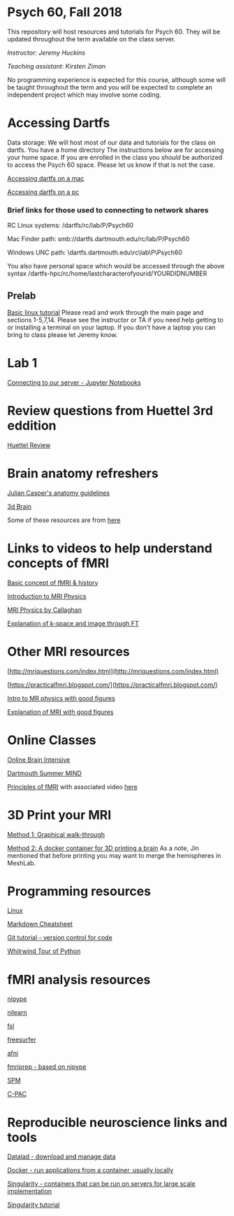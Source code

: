 # Psych 60, Fall 2018
This repository will host resources and tutorials for Psych 60. They will be updated throughout the term available on the class server.

*Instructor: Jeremy Huckins*

*Teaching assistant: Kirsten Ziman*

No programming experience is expected for this course, although some will be taught throughout the term and you will be expected to complete an independent project which may involve some coding.

# Accessing Dartfs
Data storage: We will host most of our data and tutorials for the class on dartfs. You have a home directory The instructions below are for accessing your home space. If you are enrolled in the class you *should* be authorized to access the Psych 60 space. Please let us know if that is not the case.

[Accessing dartfs on a mac](https://tech.dartmouth.edu/itc/services-support/help-yourself/knowledge-base/access-dartfs-macintosh)

[Accessing dartfs on a pc](https://tech.dartmouth.edu/itc/services-support/help-yourself/knowledge-base/access-dartfs-windows)

### Brief links for those used to connecting to network shares

RC Linux systems:      /dartfs/rc/lab/P/Psych60

Mac Finder path:  smb://dartfs.dartmouth.edu/rc/lab/P/Psych60

Windows UNC path:     \\dartfs.dartmouth.edu\rc\lab\P\Psych60

You also have personal space which would be accessed through the above syntax /dartfs-hpc/rc/home/lastcharacterofyourid/YOURDIDNUMBER


## Prelab
[ Basic linux tutorial](https://ryanstutorials.net/linuxtutorial/) Please read and work through the main page and sections 1-5,7,14. Please see the instructor or TA if you need help getting to or installing a terminal on your laptop. If you don't have a laptop you can bring to class please let Jeremy know.


# Lab 1
[Connecting to our server - Jupyter Notebooks](Notebooks/IntroductionToJupyterNotebooks.ipynb)

# Review questions from Huettel 3rd eddition

[Huettel Review](http://sites.sinauer.com/fmri3e/)

# Brain anatomy refreshers

[Julian Casper's anatomy guidelines](https://www.humanbrainmapping.org/files/2017/ED%20Courses/Course%20Materials/Anatomy_Caspers_Julian.pdf)

[3d Brain](https://www.brainfacts.org/3D-Brain#intro=false&focus=Brain-cerebral_hemisphere-right)

Some of these resources are from [here](https://pbeukema.github.io/labhacks/#fmri)

# Links to videos to help understand concepts of fMRI

[Basic concept of fMRI & history](https://www.youtube.com/watch?v=djAxjtN_7VE)

[Introduction to MRI Physics](https://www.youtube.com/watch?v=Ok9ILIYzmaY)

[MRI Physics by Callaghan](http://mriquestions.com/callaghan-videos-on-nmr.html)

[Explanation of k-space and image through FT](https://www.youtube.com/watch?v=FI5frNsRTI4)

# Other MRI resources
[http://mriquestions.com/index.html](http://mriquestions.com/index.html)

[https://practicalfmri.blogspot.com/](https://practicalfmri.blogspot.com/)

[Intro to MR physics with good figures](https://mrimaster.com/physics%20intro.html)

[Explanation of MRI with good figures](https://www.researchgate.net/publication/49645994_Cardiovascular_magnetic_resonance_physics_for_clinicians_Part_I)

# Online Classes
[Online Brain Intensive](https://www.onlinebrainintensive.com/)

[Dartmouth Summer MIND](https://summer-mind.github.io/2017.html)

[Principles of fMRI](https://www.coursera.org/learn/functional-mri) with associated video [here](https://www.youtube.com/playlist?list=PLfXA4opIOVrGHncHRxI3Qa5GeCSudwmxM&disable_polymer=true)

# 3D Print your MRI
[Method 1: Graphical walk-through](https://imgur.com/a/3mFsX)

[Method 2: A docker container for 3D printing a brain](https://github.com/danjonpeterson/brain_printer)
As a note, Jin mentioned that before printing you may want to merge the hemispheres in MeshLab.

# Programming resources
[Linux](https://ryanstutorials.net/linuxtutorial/)

[Markdown Cheatsheet](https://github.com/adam-p/markdown-here/wiki/Markdown-Cheatsheet)

[Git tutorial - version control for code](https://swcarpentry.github.io/git-novice/)

[Whilrwind Tour of Python](https://github.com/jakevdp/WhirlwindTourOfPython)

# fMRI analysis resources
[nipype](https://nipype.readthedocs.io/en/latest/)

[nilearn](https://nilearn.github.io/)

[fsl](http://fsl.fmrib.ox.ac.uk)

[freesurfer](http://freesurfer.net/)

[afni](https://afni.nimh.nih.gov/)

[fmriprep - based on nipype](https://github.com/poldracklab/fmriprep)

[SPM](https://www.fil.ion.ucl.ac.uk/spm/)

[C-PAC](https://fcp-indi.github.io/docs/user/index.html)

# Reproducible neuroscience links and tools
[Datalad - download and manage data](https://www.datalad.org)

[Docker - run applications from a container, usually locally](https://www.docker.com)

[Singularity - containers that can be run on servers for large scale implementation](https://www.sylabs.io)

[Singularity tutorial](https://github.com/NIH-HPC/Singularity-Tutorial)
